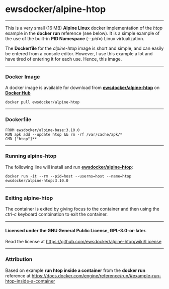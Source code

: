 # ewsdocker/alpine-htop
--------------------- 

This is a very small (16 MB) **Alpine Linux** docker implementation of the *htop* example in the **docker run** reference (see below).  It is a simple example of the use of the built-in **PID Namespace** (*--pid=*) Linux virtualization.

The **Dockerfile** for the *alpine-htop* image is short and simple, and can easily be entered from a console editor.  However, I use this example a lot and have tired of entering it for each use. Hence, this image.

---------------------
### Docker Image
A docker image is available for download from **[ewsdocker/alpine-htop](https://hub.docker.com/r/ewsdocker/alpine-htop)** on **[Docker Hub](https://hub.docker.com/)**

    docker pull ewsdocker/alpine-htop

---------------------

### Dockerfile

    FROM ewsdocker/alpine-base:3.10.0
    RUN apk add --update htop && rm -rf /var/cache/apk/*
    CMD ["htop"]**  

---------------------  

### Running alpine-htop  
The following line will install and run **[ewsdocker/alpine-htop](https://hub.docker.com/r/ewsdocker/alpine-htop)**:

    docker run -it --rm --pid=host --userns=host --name=htop ewsdocker/alpine-htop:3.10.0 

---------------------

### Exiting alpine-htop
The container is exited by giving focus to the container and then using the *ctrl-c* keyboard combination to exit the container. 

***
#### Licensed under the GNU General Public License, GPL-3.0-or-later.
Read the license at https://github.com/ewsdocker/alpine-htop/wiki/License

---------------------

### Attribution

 Based on example **run htop inside a container** from the **docker run** reference at       https://docs.docker.com/engine/reference/run/#example-run-htop-inside-a-container
